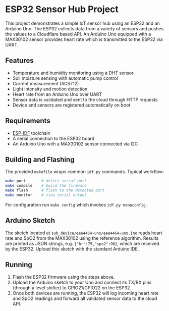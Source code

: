 # ESP32 Sensor Hub Project

This project demonstrates a simple IoT sensor hub using an ESP32 and an Arduino Uno.
The ESP32 collects data from a variety of sensors and pushes the values to a
Cloudflare based API. An Arduino Uno equipped with a MAX30102 sensor provides
heart rate which is transmitted to the
ESP32 via UART.

## Features

- Temperature and humidity monitoring using a DHT sensor
- Soil moisture sensing with automatic pump control
- Current measurement (ACS712)
- Light intensity and motion detection
- Heart rate from an Arduino Uno over UART
- Sensor data is validated and sent to the cloud through HTTP requests
- Device and sensors are registered automatically on boot

## Requirements

- [ESP-IDF](https://github.com/espressif/esp-idf) toolchain
- A serial connection to the ESP32 board
- An Arduino Uno with a MAX30102 sensor connected via I2C

## Building and Flashing

The provided `makefile` wraps common `idf.py` commands. Typical workflow:

```bash
make port       # detect serial port
make compile    # build the firmware
make flash      # flash to the detected port
make monitor    # view serial output
```

For configuration run `make config` which invokes `idf.py menuconfig`.

## Arduino Sketch

The sketch located at `sub_device/eee4464-uno/eee4464-uno.ino` reads heart rate
and SpO2 from the MAX30102 using the reference algorithm. Results are printed as
JSON strings, e.g. `{"hr":75,"spo2":98}`, which are received by the ESP32.
Upload this sketch with the standard Arduino IDE.

## Running

1. Flash the ESP32 firmware using the steps above.
2. Upload the Arduino sketch to your Uno and connect its TX/RX pins (through a
   level shifter) to GPIO21/GPIO22 on the ESP32.
3. Once both devices are running, the ESP32 will log incoming heart rate and SpO2
   readings and forward all validated sensor data to the cloud API.
